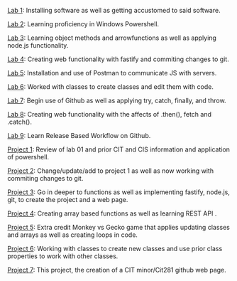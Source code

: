 [Lab 1](https://bassguitarben.github.io/cit281-lab1/): Installing software as well as getting accustomed to said software.

[Lab 2](https://bassguitarben.github.io/cit281-lab2/): Learning proficiency in Windows Powershell.

[Lab 3](https://bassguitarben.github.io/cit281-lab3/): Learning object methods and arrowfunctions as well as applying node.js functionality.

[Lab 4](https://bassguitarben.github.io/cit281-lab4/): Creating web functionality with fastify and commiting changes to git.

[Lab 5](https://bassguitarben.github.io/cit281-lab5/): Installation and use of Postman to communicate JS with servers.

[Lab 6](https://bassguitarben.github.io/cit281-lab6/): Worked with classes to create classes and edit them with code.

[Lab 7](https://bassguitarben.github.io/cit281-lab7/): Begin use of Github as well as applying try, catch, finally, and throw.

[Lab 8](https://bassguitarben.github.io/cit281-lab8/): Creating web functionality with the affects of .then(), fetch and .catch().

[Lab 9](https://bassguitarben.github.io/cit281-lab9/): Learn Release Based Workflow on Github.



[Project 1](https://bassguitarben.github.io/cit281-p1/): Review of lab 01 and prior CIT and CIS information and application of powershell.

[Project 2](https://bassguitarben.github.io/cit281-p2/): Change/update/add to project 1 as well as now working with commiting changes to git.

[Project 3](https://bassguitarben.github.io/cit281-p3/): Go in deeper to functions as well as implementing fastify, node.js, git, to create the project and a web page.

[Project 4](https://bassguitarben.github.io/cit281-p4/): Creating array based functions as well as learning REST API .

[Project 5](https://bassguitarben.github.io/cit281-p5/): Extra credit Monkey vs Gecko game that applies updating classes and arrays as well as creating loops in code.

[Project 6](https://bassguitarben.github.io/cit281-p6/): Working with classes to create new classes and use prior class properties to work with other classes.

[Project 7](https://bassguitarben.github.io/cit281-p7/): This project, the creation of a CIT minor/Cit281 github web page.
